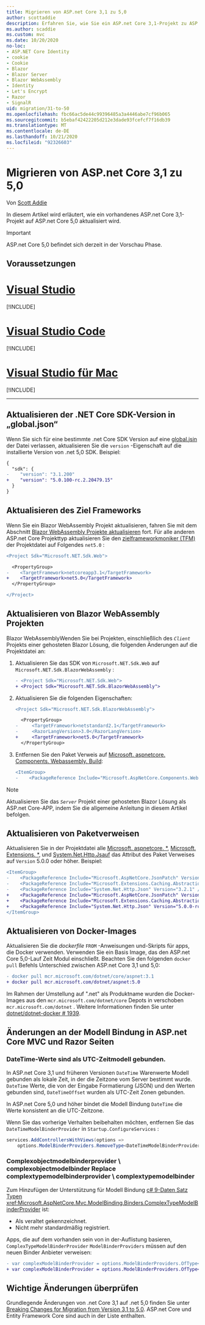 ```yaml
---
title: Migrieren von ASP.net Core 3,1 zu 5,0
author: scottaddie
description: Erfahren Sie, wie Sie ein ASP.net Core 3,1-Projekt zu ASP.net Core 5,0 migrieren.
ms.author: scaddie
ms.custom: mvc
ms.date: 10/20/2020
no-loc:
- ASP.NET Core Identity
- cookie
- Cookie
- Blazor
- Blazor Server
- Blazor WebAssembly
- Identity
- Let's Encrypt
- Razor
- SignalR
uid: migration/31-to-50
ms.openlocfilehash: fbc66ac5de44c99396485a3a4446abe7cf96b065
ms.sourcegitcommit: b5ebaf42422205d212e3dade93fcefcf7f16db39
ms.translationtype: MT
ms.contentlocale: de-DE
ms.lasthandoff: 10/21/2020
ms.locfileid: "92326603"
---
```

# <a name="migrate-from-aspnet-core-31-to-50"></a>Migrieren von ASP.net Core 3,1 zu 5,0

Von [Scott Addie](https://github.com/scottaddie)

In diesem Artikel wird erläutert, wie ein vorhandenes ASP.net Core 3,1-Projekt auf ASP.net Core 5,0 aktualisiert wird.

> [!IMPORTANT]
> ASP.net Core 5,0 befindet sich derzeit in der Vorschau Phase.

## <a name="prerequisites"></a>Voraussetzungen

# <a name="visual-studio"></a>[Visual Studio](#tab/visual-studio)

[!INCLUDE[](~/includes/net-core-prereqs-vs-5.0.md)]

# <a name="visual-studio-code"></a>[Visual Studio Code](#tab/visual-studio-code)

[!INCLUDE[](~/includes/net-core-prereqs-vsc-5.0.md)]

# <a name="visual-studio-for-mac"></a>[Visual Studio für Mac](#tab/visual-studio-mac)

[!INCLUDE[](~/includes/net-core-prereqs-mac-5.0.md)]

---

## <a name="update-net-core-sdk-version-in-globaljson"></a>Aktualisieren der .NET Core SDK-Version in „global.json“

Wenn Sie sich für eine bestimmte .net Core SDK Version auf eine [global.jsin](/dotnet/core/tools/global-json) der Datei verlassen, aktualisieren Sie die `version` -Eigenschaft auf die installierte Version von .net 5,0 SDK. Beispiel:

```diff
{
  "sdk": {
-    "version": "3.1.200"
+    "version": "5.0.100-rc.2.20479.15"
  }
}
```

## <a name="update-the-target-framework"></a>Aktualisieren des Ziel Frameworks

Wenn Sie ein Blazor WebAssembly Projekt aktualisieren, fahren Sie mit dem Abschnitt [ Blazor WebAssembly Projekte aktualisieren](#update-blazor-webassembly-projects) fort. Für alle anderen ASP.net Core Projekttyp aktualisieren Sie den [zielframeworkmoniker (TFM)](/dotnet/standard/frameworks) der Projektdatei auf Folgendes `net5.0` :

```diff
<Project Sdk="Microsoft.NET.Sdk.Web">

  <PropertyGroup>
-    <TargetFramework>netcoreapp3.1</TargetFramework>
+    <TargetFramework>net5.0</TargetFramework>
  </PropertyGroup>

</Project>
```

## <a name="update-no-locblazor-webassembly-projects"></a>Aktualisieren von Blazor WebAssembly Projekten

Blazor WebAssemblyWenden Sie bei Projekten, einschließlich des *`Client`* Projekts einer gehosteten Blazor Lösung, die folgenden Änderungen auf die Projektdatei an:

1. Aktualisieren Sie das SDK von `Microsoft.NET.Sdk.Web` auf `Microsoft.NET.Sdk.BlazorWebAssembly` :

    ```diff
    - <Project Sdk="Microsoft.NET.Sdk.Web">
    + <Project Sdk="Microsoft.NET.Sdk.BlazorWebAssembly">
    ```

1. Aktualisieren Sie die folgenden Eigenschaften:

    ```diff
    <Project Sdk="Microsoft.NET.Sdk.BlazorWebAssembly">
    
      <PropertyGroup>
    -     <TargetFramework>netstandard2.1</TargetFramework>
    -     <RazorLangVersion>3.0</RazorLangVersion>
    +     <TargetFramework>net5.0</TargetFramework>
      </PropertyGroup>
    ```

1. Entfernen Sie den Paket Verweis auf [Microsoft. aspnetcore. Components. Webassembly. Build](https://www.nuget.org/packages/Microsoft.AspNetCore.Components.WebAssembly.Build):

    ```diff
    <ItemGroup>
    -    <PackageReference Include="Microsoft.AspNetCore.Components.WebAssembly.Build" Version="3.2.1" PrivateAssets="all" />
    ```
    
> [!NOTE]
> Aktualisieren Sie das *`Server`* Projekt einer gehosteten Blazor Lösung als ASP.net Core-APP, indem Sie die allgemeine Anleitung in diesem Artikel befolgen.

## <a name="update-package-references"></a>Aktualisieren von Paketverweisen

Aktualisieren Sie in der Projektdatei alle [Microsoft. aspnetcore. *](https://www.nuget.org/packages?q=Microsoft.AspNetCore.*), [Microsoft. Extensions. *](https://www.nuget.org/packages?q=Microsoft.Extensions.*), und [System.Net.Http.Jsauf](https://www.nuget.org/packages/System.Net.Http.Json) das Attribut des Paket Verweises auf `Version` 5.0.0 oder höher. Beispiel:

```diff
<ItemGroup>
-    <PackageReference Include="Microsoft.AspNetCore.JsonPatch" Version="3.1.6" />
-    <PackageReference Include="Microsoft.Extensions.Caching.Abstractions" Version="3.1.6" />
-    <PackageReference Include="System.Net.Http.Json" Version="3.2.1" />
+    <PackageReference Include="Microsoft.AspNetCore.JsonPatch" Version="5.0.0-rc.2.*" />
+    <PackageReference Include="Microsoft.Extensions.Caching.Abstractions" Version="5.0.0-rc.2.*" />
+    <PackageReference Include="System.Net.Http.Json" Version="5.0.0-rc.2.*" />
</ItemGroup>
```

## <a name="update-docker-images"></a>Aktualisieren von Docker-Images

Aktualisieren Sie die *dockerfile* `FROM` -Anweisungen und-Skripts für apps, die Docker verwenden. Verwenden Sie ein Basis Image, das den ASP.net Core 5,0-Lauf Zeit Modul einschließt. Beachten Sie den folgenden `docker pull` Befehls Unterschied zwischen ASP.net Core 3,1 und 5,0:

```diff
- docker pull mcr.microsoft.com/dotnet/core/aspnet:3.1
+ docker pull mcr.microsoft.com/dotnet/aspnet:5.0
```

Im Rahmen der Umstellung auf ".net" als Produktname wurden die Docker-Images aus den `mcr.microsoft.com/dotnet/core` Depots in verschoben `mcr.microsoft.com/dotnet` . Weitere Informationen finden Sie unter [dotnet/dotnet-docker # 1939](https://github.com/dotnet/dotnet-docker/issues/1939).

## <a name="model-binding-changes-in-aspnet-core-mvc-and-no-locrazor-pages"></a>Änderungen an der Modell Bindung in ASP.net Core MVC und Razor Seiten

### <a name="datetime-values-are-model-bound-as-utc-times"></a>DateTime-Werte sind als UTC-Zeitmodell gebunden.

In ASP.net Core 3,1 und früheren Versionen `DateTime` Warenwerte Modell gebunden als lokale Zeit, in der die Zeitzone vom Server bestimmt wurde. `DateTime` Werte, die von der Eingabe Formatierung (JSON) und den Werten gebunden sind, `DateTimeOffset` wurden als UTC-Zeit Zonen gebunden.

In ASP.net Core 5,0 und höher bindet die Modell Bindung `DateTime` die Werte konsistent an die UTC-Zeitzone.

Wenn Sie das vorherige Verhalten beibehalten möchten, entfernen Sie das `DateTimeModelBinderProvider` in `Startup.ConfigureServices` :

```csharp
services.AddControllersWithViews(options => 
    options.ModelBinderProviders.RemoveType<DateTimeModelBinderProvider>());
```

### <a name="complexobjectmodelbinderprovider--complexobjectmodelbinder-replace-complextypemodelbinderprovider--complextypemodelbinder"></a>Complexobjectmodelbinderprovider \ complexobjectmodelbinder Replace complextypemodelbinderprovider \ complextypemodelbinder

Zum Hinzufügen der Unterstützung für Modell Bindung [c# 9-Daten Satz Typen](/dotnet/csharp/whats-new/csharp-9#record-types) <xref:Microsoft.AspNetCore.Mvc.ModelBinding.Binders.ComplexTypeModelBinderProvider> ist:

* Als veraltet gekennzeichnet.
* Nicht mehr standardmäßig registriert.

Apps, die auf dem vorhanden sein von in der-Auflistung basieren, `ComplexTypeModelBinderProvider` `ModelBinderProviders` müssen auf den neuen Binder Anbieter verweisen:

```diff
- var complexModelBinderProvider = options.ModelBinderProviders.OfType<ComplexTypeModelBinderProvider>();
+ var complexModelBinderProvider = options.ModelBinderProviders.OfType<ComplexObjectModelBinderProvider>();
```

## <a name="review-breaking-changes"></a>Wichtige Änderungen überprüfen

Grundlegende Änderungen von .net Core 3,1 auf .net 5,0 finden Sie unter [Breaking Changes for Migration from Version 3,1 to 5,0](/dotnet/core/compatibility/3.1-5.0). ASP.net Core und Entity Framework Core sind auch in der Liste enthalten.
